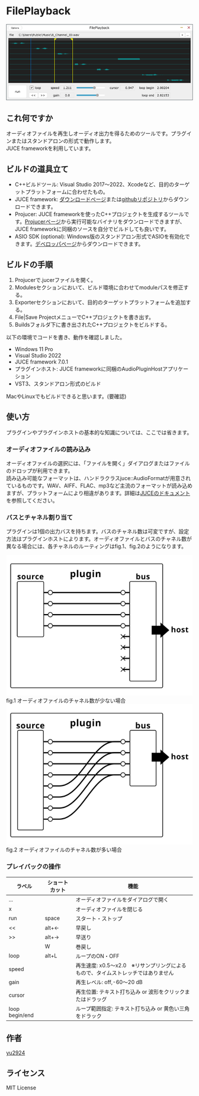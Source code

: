 # FilePlayback
 
 ![スクリーンショット](media/screenshot.png)

## これ何ですか

オーディオファイルを再生しオーディオ出力を得るためのツールです。プラグインまたはスタンドアロンの形式で動作します。  
JUCE frameworkを利用しています。

## ビルドの道具立て

* C++ビルドツール: Visual Studio 2017～2022、Xcodeなど、目的のターゲットプラットフォームに合わせたもの。
* JUCE framework: [ダウンロードページ](https://juce.com/get-juce/download)または[githubリポジトリ](https://github.com/juce-framework/JUCE)からダウンロードできます。
* Projucer: JUCE frameworkを使ったC++プロジェクトを生成するツールです。[Projucerページ](https://juce.com/discover/projucer)から実行可能なバイナリをダウンロードできますが、JUCE frameworkに同梱のソースを自分でビルドしても良いです。
* ASIO SDK (optional): Windows版のスタンドアロン形式でASIOを有効化できます。[デベロッパページ](https://www.steinberg.net/developers/)からダウンロードできます。

## ビルドの手順

1. Projucerで.jucerファイルを開く。
2. Modulesセクションにおいて、ビルド環境に合わせてmoduleパスを修正する。
3. Exporterセクションにおいて、目的のターゲットプラットフォームを追加する。
4. File|Save ProjectメニューでC++プロジェクトを書き出す。
5. Buildsフォルダ下に書き出されたC++プロジェクトをビルドする。

以下の環境でコードを書き、動作を確認しました。
* Windows 11 Pro
* Visual Studio 2022
* JUCE framework 7.0.1
* プラグインホスト: JUCE frameworkに同梱のAudioPluginHostアプリケーション
* VST3、スタンドアロン形式のビルド

MacやLinuxでもビルドできると思います。(要確認)

## 使い方

プラグインやプラグインホストの基本的な知識については、ここでは省きます。

### オーディオファイルの読み込み

オーディオファイルの選択には、「ファイルを開く」ダイアログまたはファイルのドロップが利用できます。  
読み込み可能なフォーマットは、ハンドラクラスjuce::AudioFormatが用意されているものです。WAV、AIFF、FLAC、mp3など主流のフォーマットが読み込めますが、プラットフォームにより相違があります。詳細は[JUCEのドキュメント](https://juce.com/learn/documentation)を参照してください。  

### バスとチャネル割り当て

プラグインは1個の出力バスを持ちます。バスのチャネル数は可変ですが、設定方法はプラグインホストによります。オーディオファイルとバスのチャネル数が異なる場合には、各チャネルのルーティングはfig.1、fig.2のようになります。

![オーディオファイルのチャネル数が少ない場合](media/channel-assign-1.svg) fig.1 オーディオファイルのチャネル数が少ない場合  
![オーディオファイルのチャネル数が多い場合](media/channel-assign-2.svg) fig.2 オーディオファイルのチャネル数が多い場合  

### プレイバックの操作

|ラベル|ショートカット|機能|
|--|--|--|
|...|　|オーディオファイルをダイアログで開く|
|x|　|オーディオファイルを閉じる|
|run|space|スタート・ストップ|
|<<|alt+←|早戻し|
|>>|alt+→|早送り|
|　|W|巻戻し|
|loop|alt+L|ループのON・OFF|
|speed| |再生速度: x0.5～x2.0　※リサンプリングによるもので、タイムストレッチではありません|
|gain| |再生レベル: off,-60～20 dB|
|cursor| |再生位置: テキスト打ち込み or 波形をクリックまたはドラッグ|
|loop begin/end| |ループ範囲指定: テキスト打ち込み or 黄色い三角をドラック|

## 作者

[yu2924](https://twitter.com/yu2924)

## ライセンス

MIT License

